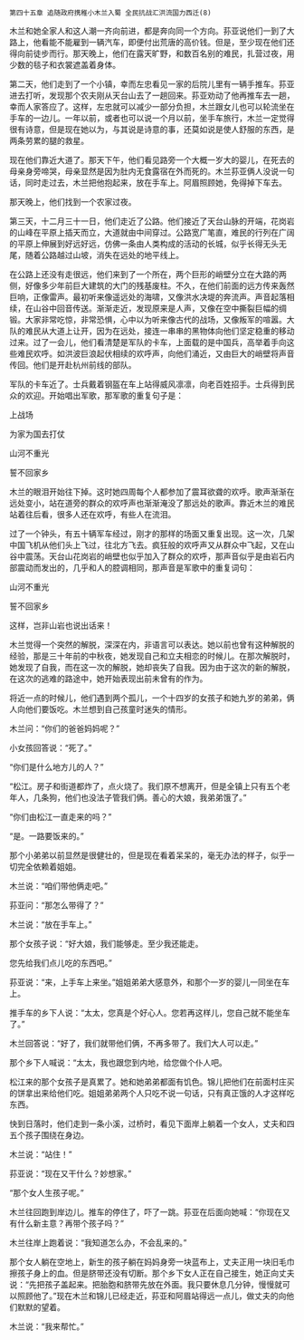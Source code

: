     第四十五章 追随政府携稚小木兰入蜀 全民抗战汇洪流国力西迁(8) 

   木兰和她全家人和这人潮一齐向前进，都是奔向同一个方向。荪亚说他们一到了大路上，他看能不能雇到一辆汽车，即便付出荒唐的高价钱。但是，至少现在他们还得向前徒步而行。那天晚上，他们在露天旷野，和数百名别的难民，扎营过夜，用少数的毯子和衣裳遮盖着身体。

   第二天，他们走到了一个小镇，幸而左忠看见一家的后院儿里有一辆手推车。荪亚进去打听，发现那个农夫刚从天台山去了一趟回来。荪亚劝动了他再推车去一趟，幸而人家答应了。这样，左忠就可以减少一部分负担，木兰跟女儿也可以轮流坐在手车的一边儿。一年以前，或者也可以说一个月以前，坐手车旅行，木兰一定觉得很有诗意，但是现在她以为，与其说是诗意的事，还莫如说是使人舒服的东西，是两条劳累的腿的救星。

   现在他们靠近大道了。那天下午，他们看见路旁一个大概一岁大的婴儿，在死去的母亲身旁啼哭，母亲显然是因为肚内无食露宿在外而死的。木兰荪亚俩人没说一句话，同时走过去，木兰把他抱起来，放在手车上。阿眉照顾她，免得掉下车去。

   那天晚上，他们找到一个农家过夜。

   第三天，十二月三十一日，他们走近了公路。他们接近了天台山脉的开端，花岗岩的山峰在平原上插天而立，大道就由中间穿过。公路宽广笔直，难民的行列在广阔的平原上伸展到好远好远，仿佛一条由人类构成的活动的长城，似乎长得无头无尾，随着公路越过山坡，消失在远处的地平线上。

   在公路上还没有走很远，他们来到了一个所在，两个巨形的峭壁分立在大路的两侧，好像多少年前巨大建筑的大门的残基废柱。不久，在他们前面的远方传来轰然巨响，正像雷声。最初听来像遥远处的海啸，又像洪水决堤的奔流声。声音起落相续，在山谷中回音传送。渐渐走近，发现原来是人声，又像在空中撕裂巨幅的绸锻。大家非常吃惊，非常恐惧，心中以为听来像古代的战场，又像叛军的喧嚣。大队的难民从大道上让开，因为在远处，接连一串串的黑物体向他们坚定稳重的移动过来。过了一会儿，他们看清楚是军队的卡车，上面载的是中国兵，高举着手向这些难民欢呼。如洪波巨浪起伏相续的欢呼声，向他们涌近，又由巨大的峭壁将声音传回。他们是开赴杭州前线的部队。

   军队的卡车近了。士兵戴着钢盔在车上站得威风凛凛，向老百姓招手。士兵得到民众的欢迎。开始唱出军歌，那军歌的重复句子是：

   上战场

   为家为国去打仗

   山河不重光

   誓不回家乡

   木兰的眼泪开始往下掉。这时她四周每个人都参加了震耳欲聋的欢呼。歌声渐渐在远处变小，站在道旁的群众的欢呼声也渐渐淹没了那远处的歌声。靠近木兰的难民站着往后看，很多人还在欢呼，有些人在流泪。

   过了一个钟头，有五十辆军车经过，刚才的那样的场面又重复出现。这一次，几架中国飞机从他们头上飞过，往北方飞去。疯狂般的欢呼声又从群众中飞起，又在山谷中震荡。天台山花岗岩的峭壁也似乎加入了群众的欢呼，那声音似乎是由岩石内部震动而发出的，几乎和人的腔调相同，那声音是军歌中的重复词句：

   山河不重光

   誓不回家乡

   这样，岂非山岩也说出话来！

   木兰觉得一个突然的解脱，深深在内，非语言可以表达。她以前也曾有这种解脱的经验，那是三十年前的中秋夜，她发现自己和立夫相恋的时候儿。在那次解脱时，她发现了自我，而在这一次的解脱，她却丧失了自我。因为由于这次的新的解脱，在这次的逃难的路途中，她开始表现出前未曾有的作为。

   将近一点的时候儿，他们遇到两个孤儿，一个十四岁的女孩子和她九岁的弟弟，俩人向他们要饭吃。木兰想到自己孩童时迷失的情形。

   木兰问：“你们的爸爸妈妈呢？”

   小女孩回答说：“死了。”

   “你们是什么地方儿的人？”

   “松江。房子和街道都炸了，点火烧了。我们原不想离开，但是全镇上只有五个老年人，几条狗，他们也没法子管我们俩。善心的大娘，我弟弟饿了。”

   “你们由松江一直走来的吗？”

   “是。一路要饭来的。”

   那个小弟弟以前显然是很健壮的，但是现在看着呆呆的，毫无办法的样子，似乎一切完全依赖着姐姐。

   木兰说：“咱们带他俩走吧。”

   荪亚问：“那怎么带得了？”

   木兰说：“放在手车上。”

   那个女孩子说：“好大娘，我们能够走。至少我还能走。

   您先给我们点儿吃的东西吧。”

   荪亚说：“来，上手车上来坐。”姐姐弟弟大感意外，和那个一岁的婴儿一同坐在车上。

   推手车的乡下人说：“太太，您真是个好心人。您若再这样儿，您自己就不能坐车了。”

   木兰回答说：“好了，我们就带他们俩，不再多带了。我们大人可以走。”

   那个乡下人喊说：“太太，我也跟您到内地，给您做个仆人吧。

   松江来的那个女孩子是真累了。她和她弟弟都面有饥色。锦儿把他们在前面村庄买的饼拿出来给他们吃。姐姐弟弟两个人只吃不说一句话，只有真正饿的人才这样吃东西。

   快到日落时，他们走到一条小溪，过桥时，看见下面岸上躺着一个女人，丈夫和四五个孩子围绕在身边。

   木兰说：“站住！”

   荪亚说：“现在又干什么？妙想家。”

   “那个女人生孩子呢。”

   木兰往回跑到岸边儿。推车的停住了，吓了一跳。荪亚在后面向她喊：“你现在又有什么新主意？再带个孩子吗？”

   木兰往岸上跑着说：“我知道怎么办，不会乱来的。”

   那个女人躺在空地上，新生的孩子躺在妈妈身旁一块蓝布上，丈夫正用一块旧毛巾擦孩子身上的血。但是脐带还没有切断。那个乡下女人正在自己接生，她正向丈夫说：“先把孩子盖起来。把胎胞和脐带先放在外面。我只要休息几分钟，慢慢就可以照顾他了。”现在木兰和锦儿已经走近，荪亚和阿眉站得远一点儿，做丈夫的向他们默默的望着。

   木兰说：“我来帮忙。”

